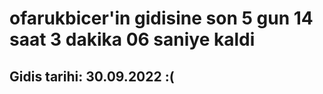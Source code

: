 # ofarukbicer'in gidisine son 5 gun 14 saat 3 dakika 06 saniye kaldi

## Gidis tarihi: 30.09.2022 :(